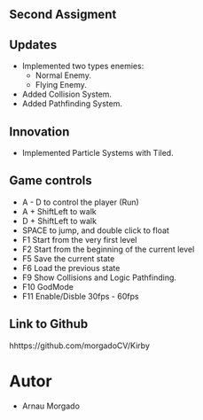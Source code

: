 
## Second Assigment

## Updates
* Implemented two types enemies:
   - Normal Enemy.
   - Flying Enemy.
* Added Collision System.
* Added Pathfinding System.

## Innovation
* Implemented Particle Systems with Tiled.

## Game controls
* A - D to control the player (Run)
* A + ShiftLeft to walk 
* D + ShiftLeft to walk 
* SPACE to jump, and double click to float
* F1 Start from the very first level
* F2 Start from the beginning of the current level
* F5 Save the current state
* F6 Load the previous state
* F9 Show Collisions and Logic Pathfinding.
* F10 GodMode
* F11 Enable/Disble 30fps - 60fps


## Link to Github
hhttps://github.com/morgadoCV/Kirby

# Autor
* Arnau Morgado

